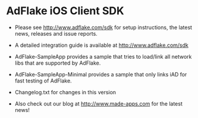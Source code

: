 
AdFlake iOS Client SDK
======================
 
 * Please see http://www.adflake.com/sdk for setup instructions, 
   the latest news, releases and issue reports.
   
 * A detailed integration guide is available at http://www.adflake.com/sdk

 * AdFlake-SampleApp provides a sample that tries to load/link all network libs that are supported by AdFlake.
 
 * AdFlake-SampleApp-Minimal provides a sample that only links iAD for fast testing of AdFlake.
 
 * Changelog.txt for changes in this version

 * Also check out our blog at http://www.made-apps.com for the latest news!